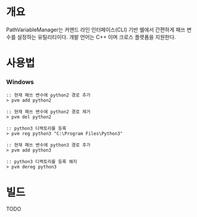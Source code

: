 # 개요
 PathVariableManager는 커맨드 라인 인터페이스(CLI) 기반 쉘에서 간편하게 패쓰 변수를 설정하는 유틸리티이다. 개발 언어는 C++ 이며 크로스 플랫폼을 지원한다.

# 사용법

### Windows 

    :: 현재 패쓰 변수에 python2 경로 추가
    > pvm add python2
    
    :: 현재 패쓰 변수에 python2 경로 제거
    > pvm del python2
    
    :: python3 디렉토리를 등록
    > pvm reg python3 "C:\Program Files\Python3"

    :: 현재 패쓰 변수에 python3 경로 추가
    > pvm add python3
    
    :: python3 디렉토리를 등록 해지
    > pvm dereg python3

# 빌드

TODO